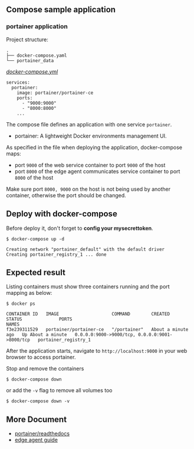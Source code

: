 ## Compose sample application
### portainer application

Project structure:
```
.
├── docker-compose.yaml
└── portainer_data
```

[_docker-compose.yml_](docker-compose.yml)
```
services:
  portainer:
    image: portainer/portainer-ce
    ports:
      - "9000:9000"
      - "8000:8000"
    ...
```
The compose file defines an application with one service `portainer`.
- portainer: A lightweight Docker environments management UI.

As specified in the file when deploying the application, docker-compose maps:
- port `9000` of the web service container to port `9000` of the host 
- port `8000` of the edge agent communicates service container to port `8000` of the host

Make sure port `8000, 9000` on the host is not being used by another container, otherwise the port should be changed.

## Deploy with docker-compose
Before deploy it, don't forget to **config your mysecrettoken**.

```
$ docker-compose up -d

Creating network "portainer_default" with the default driver
Creating portainer_registry_1 ... done
```

## Expected result

Listing containers must show three containers running and the port mapping as below:
```
$ docker ps

CONTAINER ID   IMAGE                    COMMAND        CREATED              STATUS              PORTS                                            NAMES
f3e239311529   portainer/portainer-ce   "/portainer"   About a minute ago   Up About a minute   0.0.0.0:9000->9000/tcp, 0.0.0.0:9001->8000/tcp   portainer_registry_1
```

After the application starts, navigate to `http://localhost:9000` in your web browser to access portainer.

Stop and remove the containers
```
$ docker-compose down
```
or add the `-v` flag to remove all volumes too
```
$ docker-compose down -v
```

## More Document
- [portainer/readthedocs](https://portainer.readthedocs.io/en/stable/deployment.html#)
- [edge agent guide](https://documentation.portainer.io/v2.0/endpoints/edge/)
